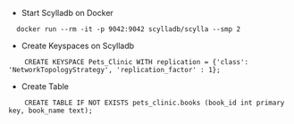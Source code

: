 * Start Scylladb on Docker
```
  docker run --rm -it -p 9042:9042 scylladb/scylla --smp 2
```
* Create Keyspaces on Scylladb
```
    CREATE KEYSPACE Pets_Clinic WITH replication = {'class': 'NetworkTopologyStrategy', 'replication_factor' : 1};
```
* Create Table
```
    CREATE TABLE IF NOT EXISTS pets_clinic.books (book_id int primary key, book_name text);
```